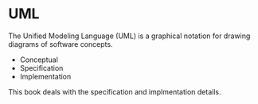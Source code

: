# UML

The Unified Modeling Language (UML) is a graphical notation for drawing diagrams of software concepts.

* Conceptual
* Specification
* Implementation

This book deals with the specification and implmentation details.
